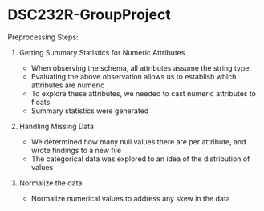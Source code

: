 # DSC232R-GroupProject

Preprocessing Steps:

1) Getting Summary Statistics for Numeric Attributes 
    - When observing the schema, all attributes assume the string type 
    - Evaluating the above observation allows us to establish which attributes are numeric
    - To explore these attributes, we needed to cast numeric attributes to floats 
    - Summary statistics were generated

2) Handling Missing Data
    - We determined how many null values there are per attribute, and wrote findings to a new file
    - The categorical data was explored to an idea of the distribution of values
  
3) Normalize the data
   - Normalize numerical values to address any skew in the data
    
